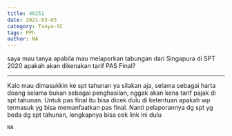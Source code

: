 ```yaml
---
title: 46251
date: 2021-03-03
category: Tanya-SC
tags: PPh
author: NA
---
```


saya mau tanya apabila mau melaporkan tabungan dari Singapura di SPT 2020 apakah akan dikenakan tarif PAS Final?

---

Kalo mau dimasukkin ke spt tahunan ya silakan aja, selama sebagai harta doang selama bukan sebagai penghasilan, nggak akan kena tarif pajak di spt tahunan. Untuk pas final itu bisa dicek dulu di ketentuan apakah wp termasuk yg bisa memanfaatkan pas final. Nanti pelaporannya dg spt yg beda dg spt tahunan, lengkapnya bisa cek link ini dulu

`NA`
